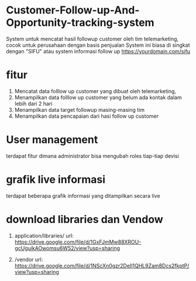 # Customer-Follow-up-And-Opportunity-tracking-system
System untuk mencatat hasil followup customer oleh tim telemarketing, cocok untuk perusahaan dengan basis penjualan
System ini biasa di singkat dengan "SIFU" atau system informasi follow up
https://yourdomain.com/sifu
# fitur
1. Mencatat data folllow up customer yang dibuat oleh telemarketing,
2. Menampilkan data folllow up customer yang belum ada kontak dalam lebih dari 2 hari
3. Menampilkan data target followup masing-masing tim 
4. Menampilkan data pencapaian dari hasi follow up customer

# User management
terdapat fitur dimana administrator bisa mengubah roles tiap-tiap devisi 

# grafik live informasi
terdapat beberapa grafik informasi yang ditampilkan secara live 
# download libraries dan Vendow
1. application/libraries/
url: https://drive.google.com/file/d/1GxFJmMw88XROU-gcUguikAOwomsu6W52/view?usp=sharing

2. /vendor
url: https://drive.google.com/file/d/1NScXn0gzr2DeIl1QHL9Zam8Dcs2fkptP/view?usp=sharing

